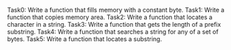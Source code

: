 Task0: Write a function that fills memory with a constant byte.
Task1: Write a function that copies memory area.
Task2: Write a function that locates a character in a string.
Task3: Write a function that gets the length of a prefix substring.
Task4: Write a function that searches a string for any of a set of bytes.
Task5: Write a function that locates a substring.
